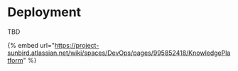 # Deployment

TBD

{% embed url="https://project-sunbird.atlassian.net/wiki/spaces/DevOps/pages/995852418/KnowledgePlatform" %}
